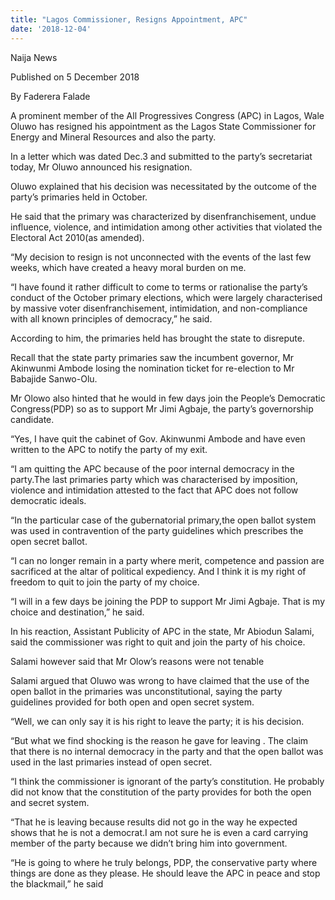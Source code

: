 ```yaml
---
title: "Lagos Commissioner, Resigns Appointment, APC"
date: '2018-12-04'
---
```

Naija News

Published on 5 December 2018

By Faderera Falade

A prominent member of the All Progressives Congress (APC) in Lagos, Wale Oluwo has resigned his appointment as the Lagos State Commissioner for Energy and Mineral Resources and also the party.

In a letter which was dated Dec.3 and submitted to the party’s secretariat today, Mr Oluwo announced his resignation.

Oluwo explained that his decision was necessitated by the outcome of the party’s primaries held in October.

He said that the primary was characterized by disenfranchisement, undue influence, violence, and intimidation among other activities that violated the Electoral Act 2010(as amended).

“My decision to resign is not unconnected with the events of the last few weeks, which have created a heavy moral burden on me.

“I have found it rather difficult to come to terms or rationalise the party’s conduct of the October primary elections, which were largely characterised by massive voter disenfranchisement, intimidation, and non-compliance with all known principles of democracy,” he said.

According to him, the primaries held has brought the state to disrepute.

Recall that the state party primaries saw the incumbent governor, Mr Akinwunmi Ambode losing the nomination ticket for re-election to Mr Babajide Sanwo-Olu.

Mr Olowo also hinted that he would in few days join the People’s Democratic Congress(PDP) so as to support Mr Jimi Agbaje, the party’s governorship candidate.

“Yes, I have quit the cabinet of Gov. Akinwunmi Ambode and have even written to the APC to notify the party of my exit.

“I am quitting the APC because of the poor internal democracy in the party.The last primaries party which was characterised by imposition, violence and intimidation attested to the fact that APC does not follow democratic ideals.

“In the particular case of the gubernatorial primary,the open ballot system was used in contravention of the party guidelines which prescribes the open secret ballot.

“I can no longer remain in a party where merit, competence and passion are sacrificed at the altar of political expediency. And I think it is my right of freedom to quit to join the party of my choice.

“I will in a few days be joining the PDP to support Mr Jimi Agbaje. That is my choice and destination,” he said.

In his reaction, Assistant Publicity of APC in the state, Mr Abiodun Salami, said the commissioner was right to quit and join the party of his choice.

Salami however said that Mr Olow’s reasons were not tenable

Salami argued that Oluwo was wrong to have claimed that the use of the open ballot in the primaries was unconstitutional, saying the party guidelines provided for both open and open secret system.

“Well, we can only say it is his right to leave the party; it is his decision.

“But what we find shocking is the reason he gave for leaving . The claim that there is no internal democracy in the party and that the open ballot was used in the last primaries instead of open secret.

“I think the commissioner is ignorant of the party’s constitution. He probably did not know that the constitution of the party provides for both the open and secret system.

“That he is leaving because results did not go in the way he expected shows that he is not a democrat.I am not sure he is even a card carrying member of the party because we didn’t bring him into government.

“He is going to where he truly belongs, PDP, the conservative party where things are done as they please. He should leave the APC in peace and stop the blackmail,” he said
